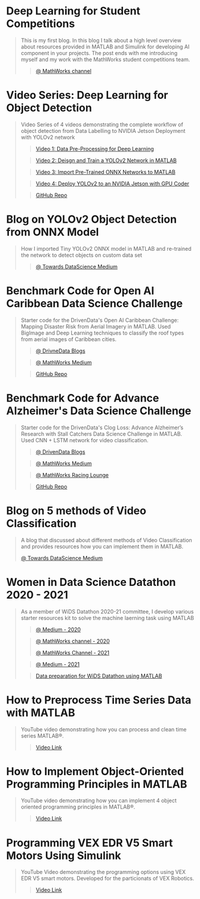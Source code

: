 
# Deep Learning for Student Competitions

> This is my first blog. In this blog I talk about a high level overview about resources provided in MATLAB and Simulink for developing AI component in your projects. The post ends with me introducing myself and my work with the MathWorks student competitions team. 
>
>> [@ MathWorks channel](https://blogs.mathworks.com/racing-lounge/2019/05/29/deep-learning-for-student-competitions/)

# Video Series: Deep Learning for Object Detection

> Video Series of 4 videos demonstrating the complete workflow of object detection from Data Labelling to NVIDIA Jetson Deployment with YOLOv2 network
>
>> [Video 1: Data Pre-Processing for Deep Learning](https://www.youtube.com/watch?v=g_Vj1ASBcYo&list=PLn8PRpmsu08oLufaYWEvcuez8Rq7q4O7D&index=44)
>
>>[Video 2: Deisgn and Train a YOLOv2 Network in MATLAB](https://www.youtube.com/watch?v=xOvuQ6DY_4w&list=PLn8PRpmsu08oLufaYWEvcuez8Rq7q4O7D&index=46)
>
>>[Video 3: Import Pre-Trained ONNX Networks to MATLAB](https://www.youtube.com/watch?v=5bnIYH6P-vE&list=PLn8PRpmsu08oLufaYWEvcuez8Rq7q4O7D&index=45)
>
>>[Video 4: Deploy YOLOv2 to an NVIDIA Jetson with GPU Coder](https://www.mathworks.com/videos/deploy-yolov2-to-an-nvidia-jetson-1578035533852.html)
>
>>[GitHub Repo](https://github.com/mathworks-robotics/deep-learning-for-object-detection-yolov2)

# Blog on YOLOv2 Object Detection from ONNX Model

> How I imported Tiny YOLOv2 ONNX model in MATLAB and re-trained the network to detect objects on custom data set
>
>> [@ Towards DataScience Medium](https://towardsdatascience.com/yolov2-object-detection-from-onnx-model-in-matlab-3bb25568aa15)

# Benchmark Code for Open AI Caribbean Data Science Challenge

> Starter code for the DrivenData's Open AI Caribbean Challenge: Mapping Disaster Risk from Aerial Imagery in MATLAB. Used BigImage and Deep Learning techniques to classify the roof types from aerial images of Caribbean cities.
>
>> [@ DrivneData Blogs](http://drivendata.co/blog/disaster-response-roof-type-benchmark/)
>
>> [@ MathWorks Medium](https://medium.com/mathworks/open-ai-caribbean-data-science-challenge-e51d627058cd)
>
>> [GitHub Repo](https://github.com/drivendataorg/openai-caribbean-challenge-benchmark)

# Benchmark Code for Advance Alzheimer's Data Science Challenge

> Starter code for the DrivenData's Clog Loss: Advance Alzheimer’s Research with Stall Catchers Data Science Challenge in MATLAB. Used CNN + LSTM network for video classification.
>
>> [@ DrivenData Blogs](https://www.drivendata.co/blog/stall-catchers-alzheimers-benchmark/)
>
>> [@ MathWorks Medium](https://medium.com/mathworks/advance-alzheimers-research-with-stall-catchers-matlab-benchmark-code-9de651d8c3aa)
>
>> [@ MathWorks Racing Lounge](https://blogs.mathworks.com/racing-lounge/2020/05/20/advance-alzheimers-research-with-stall-catchers-matlab-benchmark-code/)
>
>> [GitHub Repo](https://github.com/drivendataorg/clog-loss-stall-catchers-benchmark)


# Blog on 5 methods of Video Classification

> A blog that discussed about different methods of Video Classification and provides resources how you can implement them in MATLAB.
>>
> [@ Towards DataScience Medium](https://towardsdatascience.com/are-you-ready-for-a-video-classification-challenge-d044e3b202b6)

# Women in Data Science Datathon 2020 - 2021

> As a member of WiDS Datathon 2020-21 committee, I develop various starter resources kit to solve the machine laerning task using MATLAB
>
>> [@ Medium - 2020](https://medium.com/mathworks/matlab-benchmark-code-for-wids-datathon-2020-7779d6d4a856)
>
>> [@ MathWorks channel - 2020](https://blogs.mathworks.com/racing-lounge/2020/01/17/matlab-benchmark-code-for-wids-datathon-2020/)
>> 
>> [@ MathWorks Channel - 2021](https://blogs.mathworks.com/racing-lounge/2021/01/08/matlab-benchmark-code-for-wids-datathon-2021/)
>
>> [@ Medium - 2021](https://medium.com/mathworks/matlab-benchmark-code-for-wids-datathon-2021-b445e8c0e3f2)
>
>> [Data preparation for WiDS Datathon using MATLAB](https://towardsdatascience.com/data-preparation-for-wids-datathon-using-matlab-d7e4d09ef78b)


# How to Preprocess Time Series Data with MATLAB

> YouTube video demonstrating how you can process and clean time series MATLAB®.
>
>> [Video Link](https://www.youtube.com/watch?v=CsqtMGDnMBw&list=PLn8PRpmsu08oBSjfGe8WIMN-2_rwWFSgr&index=15)

# How to Implement Object-Oriented Programming Principles in MATLAB

> YouTube video demonstrating how you can implement 4 object oriented programming principles in MATLAB®.
>
>> [Video Link](https://www.youtube.com/watch?v=kz4zYECb8AA&list=PLn8PRpmsu08oBSjfGe8WIMN-2_rwWFSgr&index=22)

# Programming VEX EDR V5 Smart Motors Using Simulink

> YouTube Video demonstrating the programming options using VEX EDR V5 smart motors. Developed for the particionats of VEX Robotics. 
>
>> [Video Link](https://www.mathworks.com/videos/programming-vex-edr-v5-smart-motors-using-simulink-1555931743856.html)





